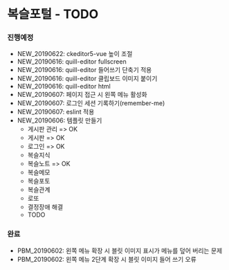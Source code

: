 복슬포털 - TODO
=========================

### 진행예정
- NEW_20190622: ckeditor5-vue 높이 조절
- NEW_20190616: quill-editor fullscreen
- NEW_20190616: quill-editor 들어쓰기 단축기 적용
- NEW_20190616: quill-editor 클립보드 이미지 붙이기
- NEW_20190616: quill-editor html
- NEW_20190607: 페이지 접근 시 왼쪽 메뉴 활성화
- NEW_20190607: 로그인 세션 기록하기(remember-me)
- NEW_20190607: eslint 적용
- NEW_20190606: 템플릿 만들기
    - 게시판 관리 => OK
    - 게시판 => OK
    - 로그인 => OK
    - 복슬지식
    - 복슬노트 => OK
    - 복슬메모
    - 복슬포토
    - 복슬관계
    - 로또
    - 결정장애 해결
    - TODO

### 완료
- PBM_20190602: 왼쪽 메뉴 확장 시 블릿 이미지 표시가 메뉴를 덮어 버리는 문제
- PBM_20190602: 왼쪽 메뉴 2단계 확장 시 블릿 이미지 들어 쓰기 오류

